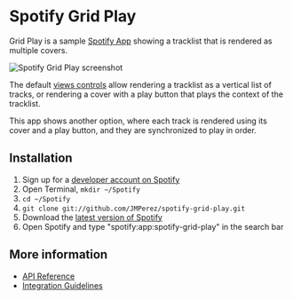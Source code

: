 # Spotify Grid Play

Grid Play is a sample [Spotify App](https://developer.spotify.com/technologies/apps/) showing a tracklist that is rendered as multiple covers.

![Spotify Grid Play screenshot](https://raw.github.com/JMPerez/spotify-grid-play/master/spotify-grid-play.jpg)

The default [views controls](https://developer.spotify.com/technologies/apps/docs/) allow rendering a tracklist as a vertical list of tracks, or rendering a cover with a play button that plays the context of the tracklist.

This app shows another option, where each track is rendered using its cover and a play button, and they are synchronized to play in order.

## Installation

 1. Sign up for a [developer account on Spotify](http://developer.spotify.com/en/spotify-apps-api/developer-signup/)
 2. Open Terminal, `mkdir ~/Spotify`
 3. `cd ~/Spotify`
 4. `git clone git://github.com/JMPerez/spotify-grid-play.git`
 6. Download the [latest version of Spotify](http://spotify.com/download)
 7. Open Spotify and type "spotify:app:spotify-grid-play" in the search bar

## More information

 * [API Reference](https://developer.spotify.com/technologies/apps/docs/)
 * [Integration Guidelines](http://developer.spotify.com/download/spotify-apps-api/guidelines/)
